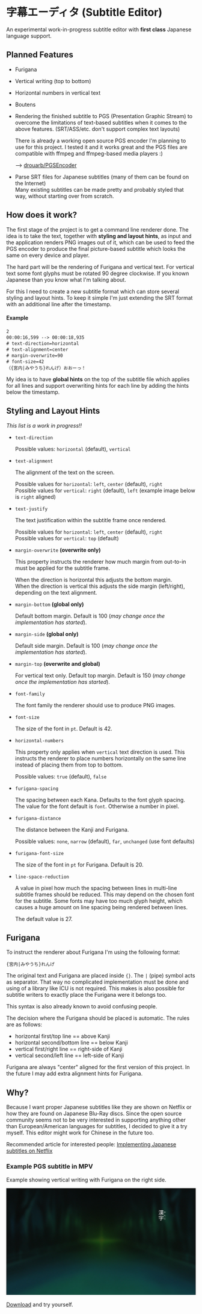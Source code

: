 # 字幕エーディタ (Subtitle Editor)

An experimental work-in-progress subtitle editor with
**first class** Japanese language support.

## Planned Features

 - Furigana

 - Vertical writing (top to bottom)

 - Horizontal numbers in vertical text

 - Boutens

 - Rendering the finished subtitle to PGS (Presentation Graphic Stream) to
   overcome the limitations of text-based subtitles when it comes to the
   above features. (SRT/ASS/etc. don't support complex text layouts)

   There is already a working open source PGS encoder I'm planning to use
   for this project. I tested it and it works great and the PGS files are
   compatible with ffmpeg and ffmpeg-based media players :)

   --> [drouarb/PGSEncoder](https://github.com/drouarb/PGSEncoder)

 - Parse SRT files for Japanese subtitles (many of them can be found on the Internet)\
   Many existing subtitles can be made pretty and probably styled that way, without
   starting over from scratch.


## How does it work?

The first stage of the project is to get a command line renderer done.
The idea is to take the text, together with **styling and layout hints**,
as input and the application renders PNG images out of it, which can be
used to feed the PGS encoder to produce the final picture-based subtitle
which looks the same on every device and player.

The hard part will be the rendering of Furigana and vertical text.
For vertical text some font glyphs must be rotated 90 degree clockwise.
If you known Japanese than you know what I'm talking about.

For this I need to create a new subtitle format which can store several
styling and layout hints. To keep it simple I'm just extending the SRT
format with an additional line after the timestamp.

#### Example

```plain
2
00:00:16,599 --> 00:00:18,935 
# text-direction=horizontal
# text-alignment=center
# margin-overwrite=90
# font-size=42
（{宮内|みやうち}れんげ）おおーっ！
```

My idea is to have **global hints** on the top of the subtitle file which
applies for all lines and support overwriting hints for each line by
adding the hints below the timestamp.


## Styling and Layout Hints

*This list is a work in progress!!*

 - `text-direction`

   Possible values: `horizontal` (default), `vertical`

 - `text-alignment`

   The alignment of the text on the screen.

   Possible values for `horizontal`: `left`, `center` (default), `right`\
   Possible values for `vertical`: `right` (default), `left` (example image below is `right` aligned)

 - `text-justify`

   The text justification within the subtitle frame once rendered.

   Possible values for `horizontal`: `left`, `center` (default), `right`\
   Possible values for `vertical`: `top` (default)

 - `margin-overwrite` **(overwrite only)**

   This property instructs the renderer how much margin from out-to-in
   must be applied for the subtitle frame.

   When the direction is horizontal this adjusts the bottom margin.\
   When the direction is vertical this adjusts the side margin (left/right),
   depending on the text alignment.

 - `margin-bottom` **(global only)**

   Default bottom margin. Default is 100 (*may change once the implementation has started*).

 - `margin-side` **(global only)**

   Default side margin. Default is 100 (*may change once the implementation has started*).

 - `margin-top` **(overwrite and global)**

   For vertical text only. Default top margin.
   Default is 150 (*may change once the implementation has started*).

 - `font-family`

   The font family the renderer should use to produce PNG images.

 - `font-size`

   The size of the font in `pt`. Default is 42.

 - `horizontal-numbers`

   This property only applies when `vertical` text direction is used.
   This instructs the renderer to place numbers horizontally on the
   same line instead of placing them from top to bottom.

   Possible values: `true` (default), `false`

 - `furigana-spacing`

   The spacing between each Kana. Defaults to the font glyph spacing.
   The value for the font default is `font`. Otherwise a number in pixel.

 - `furigana-distance`

   The distance between the Kanji and Furigana.

   Possible values: `none`, `narrow` (default), `far`, `unchanged` (use font defaults)

 - `furigana-font-size`

   The size of the font in `pt` for Furigana. Default is 20.

 - `line-space-reduction`

   A value in pixel how much the spacing between lines in multi-line
   subtitle frames should be reduced. This may depend on the chosen
   font for the subtitle. Some fonts may have too much glyph height,
   which causes a huge amount on line spacing being rendered between lines.

   The default value is 27.


## Furigana

To instruct the renderer about Furigana I'm using the following format:

`{宮内|みやうち}れんげ`

The original text and Furigana are placed inside `{}`. The `|` (pipe) symbol
acts as separator. That way no complicated implementation must be done and
using of a library like ICU is not required. This makes is also possible for
subtitle writers to exactly place the Furigana were it belongs too.

This syntax is also already known to avoid confusing people.

The decision where the Furigana should be placed is automatic. The rules
are as follows:

 - horizontal first/top line == above Kanji
 - horizontal second/bottom line == below Kanji
 - vertical first/right line == right-side of Kanji
 - vertical second/left line == left-side of Kanji

Furigana are always "center" aligned for the first version of this project.
In the future I may add extra alignment hints for Furigana.


## Why?

Because I want proper Japanese subtitles like they are shown on Netflix
or how they are found on Japanese Blu-Ray discs. Since the open source
community seems not to be very interested in supporting anything other
than European/American languages for subtitles, I decided to give it a
try myself. This editor might work for Chinese in the future too.

Recommended article for interested people:
[Implementing Japanese subtitles on Netflix](https://medium.com/netflix-techblog/implementing-japanese-subtitles-on-netflix-c165fbe61989)

### Example PGS subtitle in MPV

Example showing vertical writing with Furigana on the right side.

![PGS Example in MPV](.readme/vertical-text-with-furigana-example.png)

[Download](.readme/example.sup) and try yourself.

